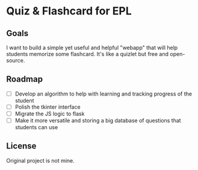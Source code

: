 # Quiz & Flashcard for EPL

## Goals

I want to build a simple yet useful and helpful "webapp" that will help students memorize some flashcard. It's like a quizlet but free and open-source.

## Roadmap

- [ ] Develop an algorithm to help with learning and tracking progress of the student
- [ ] Polish the tkinter interface
- [ ] Migrate the JS logic to flask
- [ ] Make it more versatile and storing a big database of questions that students can use

## License

Original project is not mine.

